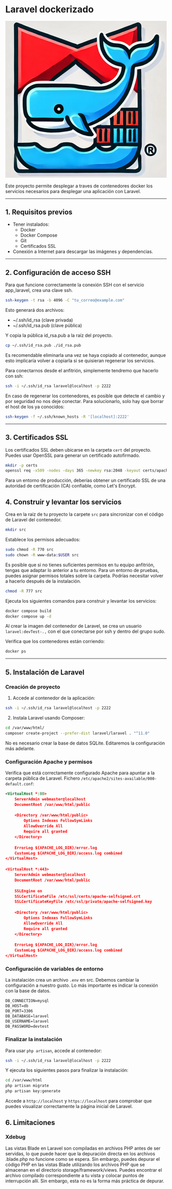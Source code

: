 # Laravel dockerizado

![laravel-docker](img/laravel-docker.png)

Este proyecto permite desplegar a traves de contenedores docker los servicios necesarios para desplegar una aplicación con Laravel.

---

## 1. Requisitos previos

- Tener instalados:
  - Docker
  - Docker Compose
  - Git
  - Certificados SSL
- Conexión a Internet para descargar las imágenes y dependencias.

---

## 2. Configuración de acceso SSH

Para que funcione correctamente la conexión SSH con el servicio app_laravel, crea una clave ssh.

```bash
ssh-keygen -t rsa -b 4096 -C "tu_correo@example.com"
```

Esto generará dos archivos:

   - ~/.ssh/id_rsa (clave privada)
   - ~/.ssh/id_rsa.pub (clave pública)

Y copia la pública id_rsa.pub a la raíz del proyecto.

```bash
cp ~/.ssh/id_rsa.pub ./id_rsa.pub
```

Es recomendable eliminarla una vez se haya copiado al contenedor, aunque esto implicaría volver a copiarla si se quisieran regenerar los servicios.

Para conectarnos desde el anfitrión, simplemente tendremo que hacerlo con ssh:

```bash
ssh -i ~/.ssh/id_rsa laravel@localhost -p 2222
```

En caso de regenerar los contenedores, es posible que detecte el cambio y por seguridad no nos deje conectar. Para solucionarlo, solo hay que borrar el host de los ya conocidos:

```bash
ssh-keygen -f ~/.ssh/known_hosts -R '[localhost]:2222'
```

---

## 3. Certificados SSL

Los certificados SSL deben ubicarse en la carpeta `cert` del proyecto. Puedes usar OpenSSL para generar un certificado autofirmado.

```bash
mkdir -p certs
openssl req -x509 -nodes -days 365 -newkey rsa:2048 -keyout certs/apache-selfsigned.key -out certs/apache-selfsigned.crt
```

Para un entorno de producción, deberías obtener un certificado SSL de una autoridad de certificación (CA) confiable, como Let's Encrypt.

## 4. Construir y levantar los servicios

Crea en la raíz de tu proyecto la carpete `src` para sincronizar con el código de Laravel del contenedor.

```bash
mkdir src
```

Establece los permisos adecuados:

```bash
sudo chmod -R 770 src
sudo chown -R www-data:$USER src
```

Es posible que si no tienes suficientes permisos en tu equipo anfitrión, tengas que adaptar lo anterior a tu entorno. Para un entorno de pruebas, puedes asignar permisos totales sobre la carpeta. Podrías necesitar volver a hacerlo después de la instalación.

```bash
chmod -R 777 src
```

Ejecuta los siguientes comandos para construir y levantar los servicios:

```bash
docker compose build
docker compose up -d
```

Al crear la imagen del contenedor de Laravel, se crea un usuario `laravel:devTest-.,` con el que conectarse por ssh y dentro del grupo sudo.

Verifica que los contenedores están corriendo:

```bash
docker ps
```

---

## 5. Instalación de Laravel

### Creación de proyecto

1. Accede al contenedor de la aplicación:

```bash
ssh -i ~/.ssh/id_rsa laravel@localhost -p 2222
```

2. Instala Laravel usando Composer:

```bash
cd /var/www/html/
composer create-project --prefer-dist laravel/laravel . "^11.0"
```

No es necesario crear la base de datos SQLite. Editaremos la configuración más adelante.

### Configuración Apache y permisos

Verifica que está correctamente configurado Apache para apuntar a la carpeta pública de Laravel. Fichero `/etc/apache2/sites-available/000-default.conf`:

```xml
<VirtualHost *:80>
    ServerAdmin webmaster@localhost
    DocumentRoot /var/www/html/public

    <Directory /var/www/html/public>
        Options Indexes FollowSymLinks
        AllowOverride All
        Require all granted
    </Directory>

    ErrorLog ${APACHE_LOG_DIR}/error.log
    CustomLog ${APACHE_LOG_DIR}/access.log combined
</VirtualHost>

<VirtualHost *:443>
    ServerAdmin webmaster@localhost
    DocumentRoot /var/www/html/public

    SSLEngine on
    SSLCertificateFile /etc/ssl/certs/apache-selfsigned.crt
    SSLCertificateKeyFile /etc/ssl/private/apache-selfsigned.key

    <Directory /var/www/html/public>
        Options Indexes FollowSymLinks
        AllowOverride All
        Require all granted
    </Directory>

    ErrorLog ${APACHE_LOG_DIR}/error.log
    CustomLog ${APACHE_LOG_DIR}/access.log combined
</VirtualHost>
```

### Configuración de variables de entorno

La instalación crea un archivo `.env` en src. Debemos cambiar la configuración a nuestro gusto. Lo más importante es indicar la conexión con la base de datos.

```env
DB_CONNECTION=mysql
DB_HOST=db
DB_PORT=3306
DB_DATABASE=laravel
DB_USERNAME=laravel
DB_PASSWORD=devtest
```

### Finalizar la instalación

Para usar `php artisan`, accede al contenedor:

```bash
ssh -i ~/.ssh/id_rsa laravel@localhost -p 2222
```

Y ejecuta los siguientes pasos para finalizar la instalación:

```bash
cd /var/www/html
php artisan migrate
php artisan key:generate
```

Accede a `http://localhost` y `https://localhost` para comprobar que puedes visualizar correctamente la página inicial de Laravel.

## 6. Limitaciones

### Xdebug

Las vistas Blade en Laravel son compiladas en archivos PHP antes de ser servidas, lo que puede hacer que la depuración directa en los archivos .blade.php no funcione como se espera. Sin embargo, puedes depurar el código PHP en las vistas Blade utilizando los archivos PHP que se almacenan en el directorio storage/framework/views. Puedes encontrar el archivo compilado correspondiente a tu vista y colocar puntos de interrupción allí. Sin embargo, esta no es la forma más práctica de depurar.


